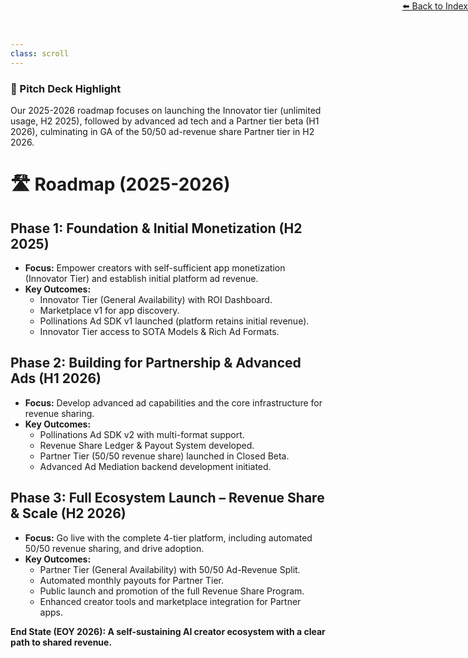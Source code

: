 ```yaml
---
class: scroll
---
```


<div style="text-align: right; position: absolute; top: 0; right: 0;">
<a href="/10">⬅️ Back to Index</a>
</div>

<div class="bg-indigo-100 p-4 rounded-lg border-l-4 border-indigo-500 mb-6">
  <h3 class="text-lg font-bold text-indigo-800">🌟 Pitch Deck Highlight</h3>
  <p class="text-indigo-800">Our 2025-2026 roadmap focuses on launching the Innovator tier (unlimited usage, H2 2025), followed by advanced ad tech and a Partner tier beta (H1 2026), culminating in GA of the 50/50 ad-revenue share Partner tier in H2 2026.</p>
</div>

# 🛣️ **Roadmap (2025-2026)**

## **Phase 1: Foundation & Initial Monetization (H2 2025)**

*   **Focus:** Empower creators with self-sufficient app monetization (Innovator Tier) and establish initial platform ad revenue.
*   **Key Outcomes:**
    *   Innovator Tier (General Availability) with ROI Dashboard.
    *   Marketplace v1 for app discovery.
    *   Pollinations Ad SDK v1 launched (platform retains initial revenue).
    *   Innovator Tier access to SOTA Models & Rich Ad Formats.

## **Phase 2: Building for Partnership & Advanced Ads (H1 2026)**

*   **Focus:** Develop advanced ad capabilities and the core infrastructure for revenue sharing.
*   **Key Outcomes:**
    *   Pollinations Ad SDK v2 with multi-format support.
    *   Revenue Share Ledger & Payout System developed.
    *   Partner Tier (50/50 revenue share) launched in Closed Beta.
    *   Advanced Ad Mediation backend development initiated.

## **Phase 3: Full Ecosystem Launch – Revenue Share & Scale (H2 2026)**

*   **Focus:** Go live with the complete 4-tier platform, including automated 50/50 revenue sharing, and drive adoption.
*   **Key Outcomes:**
    *   Partner Tier (General Availability) with 50/50 Ad-Revenue Split.
    *   Automated monthly payouts for Partner Tier.
    *   Public launch and promotion of the full Revenue Share Program.
    *   Enhanced creator tools and marketplace integration for Partner apps.

**End State (EOY 2026): A self-sustaining AI creator ecosystem with a clear path to shared revenue.**